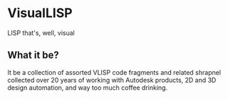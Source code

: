 # VisualLISP
LISP that's, well, visual

## What it be?

It be a collection of assorted VLISP code fragments and related shrapnel collected over 20 years of working with Autodesk products, 2D and 3D design automation, and way too much coffee drinking.
